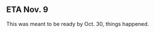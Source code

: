 
<div class="text-3xl text-slate-50">
    
ETA Nov. 9
---
This was meant to be ready by Oct. 30, things happened.

</div>


